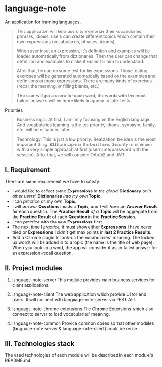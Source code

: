 language-note
==============
An application for learning languages.

> This application will help users to memorize their vocabularies, phrases, idioms: users can create different topics which contain their own expressions (vocabularies, phrases, idioms).<p/>
> When user input an expression, it's definition and examples will be loaded automatically from dictionaries. Then the user can change that definition and examples to make it easier for him to understand.<p/>
> After that, he can do some test for his expressions. Those testing exercises will be generated automatically based on the examples and definitions of those expressions. There are many kinds of exercises (recall the meaning, or filling blanks, etc.)<p/>
> The user will get a score for each word, the words with the most failure answers will be more likely to appear in later tests.<p/>

Priorities
> Business logic: At first, I am only focusing on the English language. And vocabularies learning is the top priority, idioms, synonym, family, etc. will be enhanced later.<p/>
> Technology: This is just a low priority. Realization the idea is the most important thing. <code><strong>KISS</strong></code> principle is the best here. Security is minimum with a very simple approach at first (username/password with the session). After that, we will consider OAuth2 and JWT<p/>

## I. Requirement 
There are some requirement we have to satisfy:

- I would like to _collect_ some **Expressions** _in the global_ **Dictionary** or _in other users'_ **Dictionaries** _into my own_ **Topic**.
- I can _practice_ on my own **Topic**.
- I will _answer_ **Questions** inside a **Topic**, and I will _have_ an **Answer Result** for each question. The **Practice Result** _of a_ **Topic** will be aggregate from the **Practice Result** of each **Question** in the **Practice Session**. 
- I can _practice_ with the new **Expressions** first.
- The next time I _practice_, it must show either **Expressions** I have never tried or **Expressions** I didn't get max points in **last 2 Practice Results**.
- Add a Chrome plugin to look-up the vocabularies' meaning. The looked up words will be added in to a topic (the name is the title of web page). When you look up a word, the app will consider it as an failed answer for an expression-recall question. 

## II. Project modules
1. language-note-server
This module provides main business services for client applications.

2. language-note-client
The web application which provide UI for end users. It will connect with language-note-server via REST API.

3. language-note-chrome-extensions
The Chrome Extensions which also connect to server to load vocabularies' meaning.

4. language-note-common
Provide common codes so that other modules (language-note-server & language-note-client) could be reuse.

## III. Technologies stack
The used technologies of each module will be described in each module's README.md 